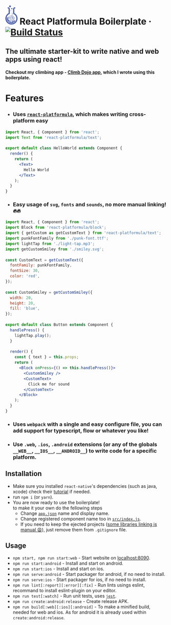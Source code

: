 # <span><img src="https://raw.githubusercontent.com/react-platformula/react-platformula.github.io/master/logo.svg?sanitize=true" height='60' alt="Platformula Logo" aria-label="React.Platformula.github.io" />&nbsp;React Platformula Boilerplate</span> &middot; [![Build Status](https://travis-ci.org/unimonkiez/react-platformula-boilerplate.svg?branch=master)](https://travis-ci.org/unimonkiez/react-platformula-boilerplate)

## The ultimate starter-kit to write native and web apps using react!

#### Checkout my climbing app - [Climb Dojo app](http://hangboard-coach.com), which I wrote using this boilerplate.

# Features
* ### Uses [`react-platformula`](https://github.com/uvop/react-platformula), which makes writing cross-platform easy
```jsx
import React, { Component } from 'react';
import Text from 'react-platformula/text';

export default class HelloWorld extends Component {
  render() {
    return (
      <Text>
        Hello World
      </Text>
    );
  }
}
```
* ### Easy usage of `svg`, `fonts` and `sounds`, no more manual linking! :fire::fire:
```jsx
import React, { Component } from 'react';
import Block from 'react-platformula/block';
import { getCustom as getCustomText } from 'react-platformula/text';
import punkFontFamily from './punk-font.ttf';
import lightTap from './light-tap.mp3';
import getCustomSmiley from './smiley.svg';

const CustomText = getCustomText({
  fontFamily: punkFontFamily,
  fontSize: 30,
  color: 'red',
});

const CustomSmiley = getCustomSmiley({
  width: 20,
  height: 20,
  fill: 'blue',
});

export default class Button extends Component {
  handlePress() {
    lightTap.play();
  }

  render() {
    const { text } = this.props;
    return (
      <Block onPress={() => this.handlePress()}>
        <CustomSmiley />
        <CustomText>
          Click me for sound
        </CustomText>
      </Block>
    );
  }
}
```
* ### Uses `webpack` with a single and easy configure file, you can add support for typescript, flow or whatever you like!

* ### Use `.web`, `.ios`, `.android` extensions (or any of the globals `__WEB__`, `__IOS__`, `__ANDROID__`) to write code for a specific platform.

## Installation
* Make sure you installed `react-native`'s dependencies (such as java, xcode) check their [tutorial](https://facebook.github.io/react-native/docs/getting-started.html) if needed.
* run `npm i` (or `yarn`).
* You are now ready to use the boilerplate!  
  to make it your own do the fellowing steps
  * Change [`app.json`](https://github.com/unimonkiez/react-platformula-boilerplate/blob/master/app.json) name and display name.
  * Change registered component name too in [`src/index.js`](https://github.com/unimonkiez/react-platformula-boilerplate/blob/master/src/index.js).
  * If you need to keep the ejected projects ([some libraries linking is manual :weary:](https://github.com/facebook/react-native/issues/13783)), just remove them from `.gitignore` file.

## Usage
* `npm start, npm run start:web` - Start website on [localhost:8090](http://localhost:8090).
* `npm run start:android` - Install and start on android.
* `npm run start:ios` - Install and start on ios.
* `npm run serve:android` - Start packager for android, if no need to install.
* `npm run serve:ios` - Start packager for ios, if no need to install.
* `npm run lint[:report][:error][:fix]` - Run lints usings eslint, recommand to install eslint-plugin on your editor.
* `npm run test[:watch]` - Run unit tests, uses [`jest`](https://facebook.github.io/jest/).
* `npm run create:android:release` - Create release APK.
* `npm run build[:web][:ios][:android]` - To make a minified build, needed for web and ios. As for android it is already used within `create:android:release`.
